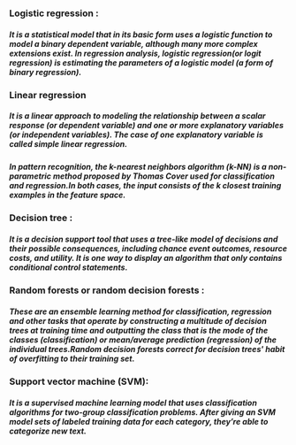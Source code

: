 ### Logistic regression :
##### It is a statistical model that in its basic form uses a logistic function to model a binary dependent variable, although many more complex extensions exist. In regression analysis, logistic regression(or logit regression) is estimating the parameters of a logistic model (a form of binary regression).

### Linear regression 
##### It is a linear approach to modeling the relationship between a scalar response (or dependent variable) and one or more explanatory variables (or independent variables). The case of one explanatory variable is called simple linear regression.

##### In pattern recognition, the k-nearest neighbors algorithm (k-NN) is a non-parametric method proposed by Thomas Cover used for classification and regression.In both cases, the input consists of the k closest training examples in the feature space.

### Decision tree :
##### It is a decision support tool that uses a tree-like model of decisions and their possible consequences, including chance event outcomes, resource costs, and utility. It is one way to display an algorithm that only contains conditional control statements.

### Random forests or random decision forests :
##### These are an ensemble learning method for classification, regression and other tasks that operate by constructing a multitude of decision trees at training time and outputting the class that is the mode of the classes (classification) or mean/average prediction (regression) of the individual trees.Random decision forests correct for decision trees' habit of overfitting to their training set.

### Support vector machine (SVM): 
##### It is a supervised machine learning model that uses classification algorithms for two-group classification problems. After giving an SVM model sets of labeled training data for each category, they’re able to categorize new text.
